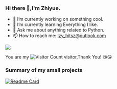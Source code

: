 ### Hi there 👋,I'm Zhiyue.

- 🔭 I’m currently working on something cool.
- 🌱 I’m currently learning Everything I like.
- 💬 Ask me about anything related to Python.
- 📫 How to reach me: lzy_hitsz@outlook.com

![](https://github-readme-stats.vercel.app/api?username=XTBJ&show_icons=true&theme=transparent)

You are my ![Visitor Count](https://profile-counter.glitch.me/XTBJ/count.svg) visitor,Thank You! :kissing_heart::kissing_heart:

### Summary of my small projects

[![Readme Card](https://github-readme-stats.vercel.app/api/pin/?username=XTBJ&repo=EHH_Neural_Network)](git@github.com:XTBJ/EHH_Neural_Network.git)

